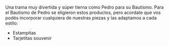 Una trama muy divertida y súper tierna como Pedro para su Bautismo.
Para el Bautismo de Pedro se eligieron estos productos, pero acordate que vos podés incorporar cualquiera de nuestras piezas y las adaptamos a cada estilo:

- Estampitas
- Tarjetitas souvenir
